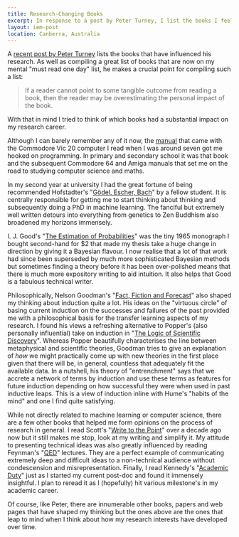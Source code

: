 ```yaml
---
title: Research-Changing Books
excerpt: In response to a post by Peter Turney, I list the books I feel shaped my research career.
layout: iem-post
location: Canberra, Australia
---
```


A [recent post by Peter Turney][turney] lists the books that have influenced his research. As well as compiling a great list of books that are now on my mental "must read one day" list, he makes a crucial point for compiling such a list:

> If a reader cannot point to some tangible outcome from reading a book, 
> then the reader may be overestimating the personal impact of the book. 

[turney]: http://apperceptual.wordpress.com/2008/05/25/the-book-that-changed-my-life/

With that in mind I tried to think of which books had a substantial impact on my research career.

Although I can barely remember any of it now, the [manual][vic20] that came with the Commodore Vic 20 computer I read when I was around seven got me hooked on programming. In primary and secondary school it was that book and the subsequent Commodore 64 and Amiga manuals that set me on the road to studying computer science and maths.

[vic20]: http://www.geocities.com/rmelick/prg.txt

In my second year at university I had the great fortune of being recommended Hofstadter's "[Gödel, Escher, Bach][geb]" by a fellow student. It is centrally responsible for getting me to start thinking about thinking and subsequently doing a PhD in machine learning. The fanciful but extremely well written detours into everything from genetics to Zen Buddhism also broadened my horizons immensely.

[geb]: http://www.librarything.com/work/5619/book/12512722

I. J. Good's "[The Estimation of Probabilities][good]" was the tiny 1965 monograph I bought second-hand for $2 that made my thesis take a huge change in direction by giving it a Bayesian flavour. I now realise that a lot of that work had since been superseded by much more sophisticated Bayesian methods but sometimes finding a theory before it has been over-polished means that there is much more expository writing to aid intuition. It also helps that Good is a fabulous technical writer. 

[good]: http://www.librarything.com/work/2542774/book/12420041

Philosophically, Nelson Goodman's "[Fact, Fiction and Forecast][fff]" also shaped my thinking about induction quite a lot. His ideas on the "virtuous circle" of basing current induction on the successes and failures of the past provided me with a philosophical basis for the transfer learning aspects of my research. I found his views a refreshing alternative to Popper's (also personally influential) take on induction in "[The Logic of Scientific Discovery][losd]". Whereas Popper beautifully characterises the line between metaphysical and scientific theories, Goodman tries to give an explanation of *how* we might practically come up with new theories in the first place given that there will be, in general, countless that adequately fit the available data. In a nutshell, his theory of "entrenchment" says that we accrete a network of terms by induction and use these terms as features for future induction depending on how successful they were when used in past inductive leaps. This is a view of induction inline with Hume's "habits of the mind" and one I find quite satisfying.

[fff]: http://www.librarything.com/work/70761/book/12419989
[losd]: http://www.librarything.com/work/68144/book/31001290

While not directly related to machine learning or computer science, there are a few other books that helped me form opinions on the process of research in general. I read Scott's "[Write to the Point][wttp]" over a decade ago now but it still makes me stop, look at my writing and simplify it. My attitude to presenting technical ideas was also greatly influenced by reading Feynman's "[QED][]" lectures. They are a perfect example of communicating extremely deep and difficult ideas to a non-technical audience without condescension and misrepresentation. Finally, I read Kennedy's "[Academic Duty][ad]" just as I started my current post-doc and found it immensely insightful. I plan to reread it as I (hopefully) hit various milestone's in my academic career.

[wttp]: http://www.librarything.com/work/1093218/book/31001976
[qed]: http://www.librarything.com/work/27937/book/12512712
[ad]: http://www.librarything.com/work/252530/book/20392830 

Of course, like Peter, there are innumerable other books, papers and web pages that have shaped my thinking but the ones above are the ones that leap to mind when I think about how my research interests have developed over time.
